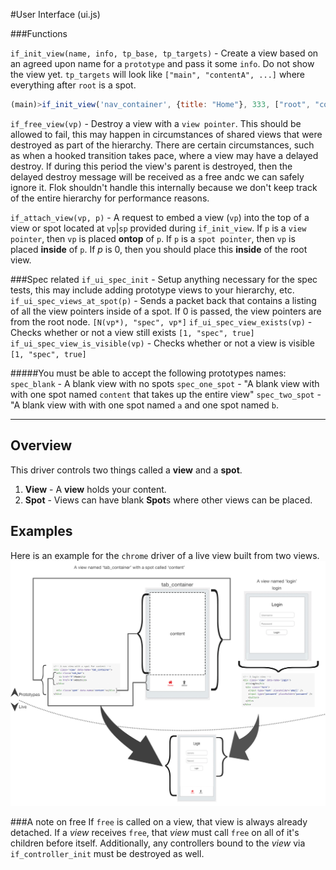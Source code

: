 #User Interface (ui.js)

###Functions

`if_init_view(name, info, tp_base, tp_targets)` - Create a view based on an agreed upon name for a `prototype` and pass it some `info`. Do not show the view yet.  `tp_targets` will look like `["main", "contentA", ...]` where everything after `root` is a spot.
```js
(main)>if_init_view('nav_container', {title: "Home"}, 333, ["root", "content"]);
```

`if_free_view(vp)` - Destroy a view with a `view pointer`. This should be allowed to fail, this may happen in circumstances of shared views that were destroyed as part of the hierarchy.  There are certain circumstances, such as when a hooked transition takes pace, where a view may have a delayed destroy.  If during this period the view's parent is destroyed, then the delayed destroy message will be received as a free andc we can safely ignore it. Flok shouldn't handle this internally because we don't keep track of the entire hierarchy for performance reasons.

`if_attach_view(vp, p)` - A request to embed a view (`vp`) into the top of a view or spot located at `vp`|`sp` provided during `if_init_view`. If `p` is a `view pointer`, then `vp` is placed **ontop** of `p`.  If `p` is a `spot pointer`, then `vp` is placed **inside** of `p`.  If *p* is 0, then you should place this **inside** of the root view.

###Spec related
`if_ui_spec_init` - Setup anything necessary for the spec tests, this may include adding prototype views to your hierarchy, etc.
`if_ui_spec_views_at_spot(p)` - Sends a packet back that contains a listing of all the view pointers inside of a spot. If 0 is passed, the view pointers are from the root node. `[N(vp*), "spec", vp*]`
`if_ui_spec_view_exists(vp)` - Checks whether or not a view still exists `[1, "spec", true]`
`if_ui_spec_view_is_visible(vp)` - Checks whether or not a view is visible `[1, "spec", true]`

#####You must be able to accept the following prototypes names:
`spec_blank` - A blank view with no spots
`spec_one_spot` - "A blank view with with one spot named `content` that takes up the entire view"
`spec_two_spot` - "A blank view with with one spot named `a` and one spot named `b`.


------

## Overview 

This driver controls two things called a **view** and a **spot**. 

 1. **View** - A **view** holds your content.
 2. **Spot** - Views can have blank **Spot**s where other views can be placed.

## Examples
Here is an example for the `chrome` driver of a live view built from two views.
![](../images/view_and_spot.png)

###A note on free
If `free` is called on a view, that view is always already detached. If a *view* receives `free`, that *view* must call `free` on all of it's children before itself.
Additionally, any controllers bound to the *view* via `if_controller_init` must be destroyed as well.
